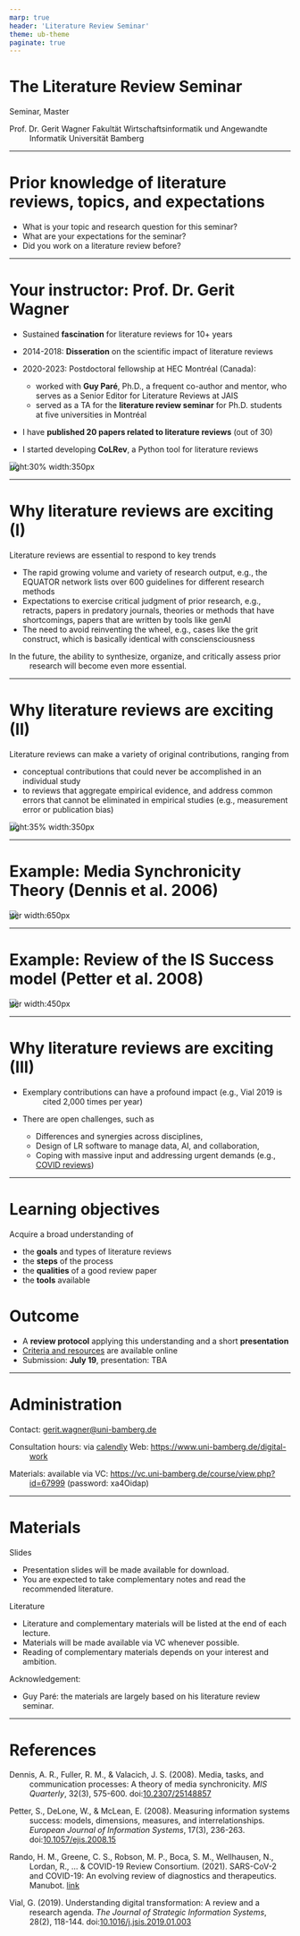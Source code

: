 ```yaml
---
marp: true
header: 'Literature Review Seminar'
theme: ub-theme
paginate: true
---
```


<!-- _class: centered -->

# The Literature Review Seminar

Seminar, Master

Prof. Dr. Gerit Wagner
Fakultät Wirtschaftsinformatik und Angewandte Informatik
Universität Bamberg

---

# Prior knowledge of literature reviews, topics, and expectations

- What is your topic and research question for this seminar?
- What are your expectations for the seminar?
- Did you work on a literature review before?

<!--
- What is important for a good literature review?
 Ask about topics, methods papers, challenges -->

---

# Your instructor: Prof. Dr. Gerit Wagner

- Sustained **fascination** for literature reviews for 10+ years
- 2014-2018: **Disseration** on the scientific impact of literature reviews
- 2020-2023: Postdoctoral fellowship at HEC Montréal (Canada):

    - worked with **Guy Paré**, Ph.D., a frequent co-author and mentor, who serves as a Senior Editor for Literature Reviews at JAIS
    - served as a TA for the **literature review seminar** for Ph.D. students at five universities in Montréal
 
- I have **published 20 papers related to literature reviews** (out of 30)
- I started developing **CoLRev**, a Python tool for literature reviews

![bg right:30% width:350px](../assets/OA6A2695.jpg)

<!--
My background: phd, publications, postdoc and phd seminar, guy pare: mentor and SE, colrev, jit award
photo: montreal with its many universities: all sending phd students to the literature review seminar -->

---

# Why literature reviews are exciting (I)

Literature reviews are essential to respond to key trends

- The rapid growing volume and variety of research output, e.g., the EQUATOR network lists over 600 guidelines for different research methods
- Expectations to exercise critical judgment of prior research, e.g., retracts, papers in predatory journals, theories or methods that have shortcomings, papers that are written by tools like genAI
- The need to avoid reinventing the wheel, e.g., cases like the grit construct, which is basically identical with consciensciousness
 
In the future, the ability to synthesize, organize, and critically assess prior research will become even more essential.

<!--
This slide is more on the reaction, the next more on active contributions

sheer volume of research:
- our capacity to synthesize it will become much more important
- our capacity to organize (make sense of prior research)
- our capacity to scrutinize (and sort out the bad apples)

reinventing the wheel (grit - meta-analysis)

https://www.sciencedirect.com/science/article/pii/S0092656620301100
https://psycnet.apa.org/record/2016-29674-001

Note: in the search: connect to jangle-fallacies (generally the lack of controlled terminology)

understanding cumulative and non-cumulative episodes (not as clear as with Kuhnian scientific revolutions, but senior scholars know: if you use a particular theory that it is old/has been criticized...)
-->

---

# Why literature reviews are exciting (II)

Literature reviews can make a variety of original contributions, ranging from 

- conceptual contributions that could never be accomplished in an individual study
- to reviews that aggregate empirical evidence, and address common errors that cannot be eliminated in empirical studies (e.g., measurement error or publication bias)

![bg right:35% width:350px](../assets/word-cloud-literature-review-terms.png)

<!-- 
literature review; systematic review; umbrella; meta-analysis; overview of reviews; meta-synthesis; meta-ethnography; scoping review; literature survey; Review paper; Background; State-of-the-art
1 -->

---

# Example: Media Synchronicity Theory (Dennis et al. 2006)

![center width:650px](../assets/DennisEtAl2006.png)

<!--
Rationale: impossible for an individual empirical study because there would be too many variables that must vary (just imagine an experiment!)
Especially at group/organizational levels where research designs are much more limited (no experiments)
Especially macro-level theories. Similarly: RBV -->

---

# Example: Review of the IS Success model (Petter et al. 2008)

![center width:450px](../assets/Petter2008.png)

<!-- 

-->

---

# Why literature reviews are exciting (III)

- Exemplary contributions can have a profound impact (e.g., Vial 2019 is cited 2,000 times per year)
- There are open challenges, such as 

    - Differences and synergies across disciplines,
    - Design of LR software to manage data, AI, and collaboration,
    - Coping with massive input and addressing urgent demands (e.g., [COVID reviews](https://github.com/greenelab/covid19-review))

---

# Learning objectives

Acquire a broad understanding of

- the **goals** and types of literature reviews
- the **steps** of the process
- the **qualities** of a good review paper
- the **tools** available

# Outcome

- A **review protocol** applying this understanding and a short **presentation**
- [Criteria and resources](https://digital-work-lab.github.io/literature-review-seminar/docs/protocol.html) are available online
- Submission: **July 19**, presentation: TBA

<!-- January 26, presentation: February 1 -->

<!-- 
Mich vorstellen:
- Montreal
- Regensburg

## Your expectations for the lecture "Introduction to Digital Work"

Studiengänge?
Semester?
Wer plant den Master zu machen?
Jemand, der nicht in Bamberg bleiben möchte?
Wer schon im Auslandssemester/Wo?
Wer schon ein Praktikum?
Wer hat ein klares Berufsziel?

Was interessiert Sie an Digital Work, was würden Sie gerne lernen?

# Learning objectives

- Understand the historical, organizational, and societal drivers of change in digital work.
- Familiarize with a repertoire of techniques, methods, and policies for effective digital work at the levels of individuals, teams, and crowds.
- Apply, adapt, and critically discuss these methods in different practical contexts.
- Appreciate different forms of scientific knowledge, theories, and methods prevalent in research on digital work.


critically discuss: understand where they come from/how they were developed (based on what evidence/theories)
Critically discuss ethical challenges associated with the future of work.

Modulkatalog:
Nach Abschluss des Kurses haben die Studierenden ein Verständnis über die Veränderungen, Gestaltungsbereiche und Auswirkungen digitaler Arbeit. Insbesondere können sie ein Repertoire ausgewählter Methoden, Designprinzipien und organisationelle Policies erklären und situativ anwenden. Zudem können sie die Evaluation einzelner Maßnahmen diskutieren und sie mit diesem Hintergrundwissen  effektiv und verantwortungsvoll in der Praxis einsetzen.
-->
---

# Administration

Contact: gerit.wagner@uni-bamberg.de

Consultation hours: via [calendly](https://calendly.com/gerit-wagner/30min?month=2023-10)
Web: https://www.uni-bamberg.de/digital-work

Materials: available via VC: https://vc.uni-bamberg.de/course/view.php?id=67999 (password: xa4Oidap)

---

# Materials

Slides
- Presentation slides will be made available for download.
- You are expected to take complementary notes and read the recommended literature.

Literature
- Literature and complementary materials will be listed at the end of each lecture.
- Materials will be made available via VC whenever possible.
- Reading of complementary materials depends on your interest and ambition.

Acknowledgement:
- Guy Paré: the materials are largely based on his literature review seminar.

<!-- 

# Agenda

- Introduction - Drivers of change in digital work
- Development of the course structure (interactively)
- Assignment: 3x (each major block)

Teaching: when I teach, I teach - you have my attention.
-->

---

<style scoped>
p {
    padding-left: 36px;
    text-indent: -36px;
}
</style>

# References

Dennis, A. R., Fuller, R. M., & Valacich, J. S. (2008). Media, tasks, and communication processes: A theory of media synchronicity. *MIS Quarterly*, 32(3), 575-600. doi:[10.2307/25148857](https://www.jstor.org/stable/25148857)

Petter, S., DeLone, W., & McLean, E. (2008). Measuring information systems success: models, dimensions, measures, and interrelationships. *European Journal of Information Systems*, 17(3), 236-263. doi:[10.1057/ejis.2008.15](https://link.springer.com/article/10.1057/ejis.2008.15)

Rando, H. M., Greene, C. S., Robson, M. P., Boca, S. M., Wellhausen, N., Lordan, R., ... & COVID-19 Review Consortium. (2021). SARS-CoV-2 and COVID-19: An evolving review of diagnostics and therapeutics. Manubot. [link](https://greenelab.github.io/covid19-review/v/32afa309f69f0466a91acec5d0df3151fe4d61b5/)

Vial, G. (2019). Understanding digital transformation: A review and a research agenda. *The Journal of Strategic Information Systems*, 28(2), 118-144. doi:[10.1016/j.jsis.2019.01.003](https://www.sciencedirect.com/science/article/pii/S0963868717302196)
